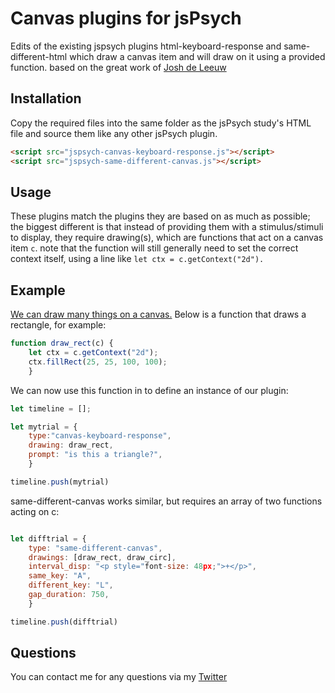 # Canvas plugins for jsPsych

Edits of the existing jspsych plugins html-keyboard-response and same-different-html which draw a canvas item and will draw on it using a provided function.
based on the great work of [Josh de Leeuw](http://github.com/jodeleeuw)

## Installation

Copy the required files into the same folder as the jsPsych study's HTML file and source them like any other jsPsych plugin.

```html
<script src="jspsych-canvas-keyboard-response.js"></script>
<script src="jspsych-same-different-canvas.js"></script>
```

## Usage

These plugins match the plugins they are based on as much as possible; the biggest different is that instead of providing them with a stimulus/stimuli to display, they require drawing(s), which are functions that act on a canvas item `c`. note that the function will still generally need to set the correct context itself, using a line like `let ctx = c.getContext("2d").`

## Example

[We can draw many things on a canvas.](https://developer.mozilla.org/en-US/docs/Web/API/Canvas_API/Tutorial/Drawing_shapes) Below is a function that draws a rectangle, for example:

```javascript
function draw_rect(c) {
	let ctx = c.getContext("2d");
	ctx.fillRect(25, 25, 100, 100);
	}
```

We can now use this function in to define an instance of our plugin:

```javascript
let timeline = [];

let mytrial = {
	type:"canvas-keyboard-response",
	drawing: draw_rect,
	prompt: "is this a triangle?",
	}

timeline.push(mytrial)

```

same-different-canvas works similar, but requires an array of two functions acting on c:
```javascript

let difftrial = {
	type: "same-different-canvas",
	drawings: [draw_rect, draw_circ],
	interval_disp: "<p style="font-size: 48px;">+</p>",
	same_key: "A",
	different_key: "L",
	gap_duration: 750,
	}

timeline.push(difftrial)
```

## Questions

You can contact me for any questions via my [Twitter](http://twitter.com/chrisjungerius)

